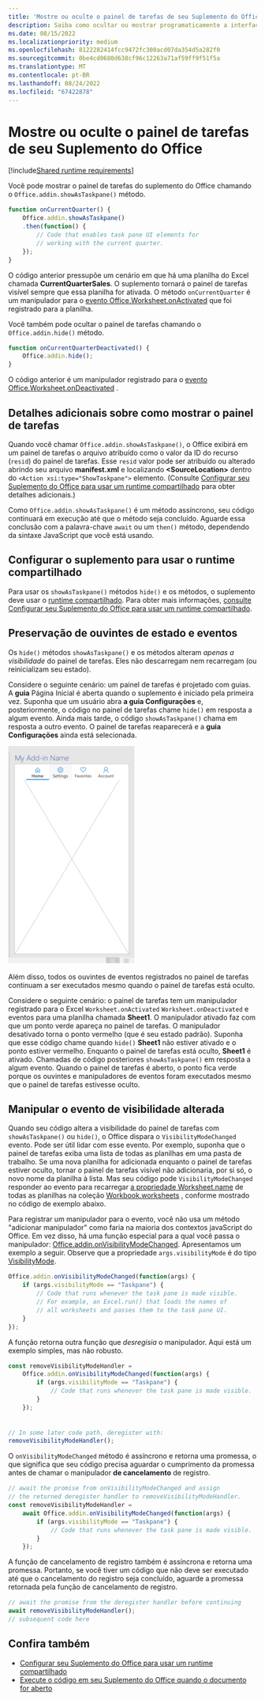 ```yaml
---
title: 'Mostre ou oculte o painel de tarefas de seu Suplemento do Office '
description: Saiba como ocultar ou mostrar programaticamente a interface do usuário de um suplemento enquanto ele é executado continuamente.
ms.date: 08/15/2022
ms.localizationpriority: medium
ms.openlocfilehash: 8122282414fcc9472fc300acd07da354d5a282f0
ms.sourcegitcommit: 0be4cd0680d638cf96c12263a71af59ff9f51f5a
ms.translationtype: MT
ms.contentlocale: pt-BR
ms.lasthandoff: 08/24/2022
ms.locfileid: "67422878"
---
```

# <a name="show-or-hide-the-task-pane-of-your-office-add-in"></a>Mostre ou oculte o painel de tarefas de seu Suplemento do Office 

[!include[Shared runtime requirements](../includes/shared-runtime-requirements-note.md)]

Você pode mostrar o painel de tarefas do suplemento do Office chamando o `Office.addin.showAsTaskpane()` método.

```javascript
function onCurrentQuarter() {
    Office.addin.showAsTaskpane()
    .then(function() {
        // Code that enables task pane UI elements for
        // working with the current quarter.
    });
}
```

O código anterior pressupõe um cenário em que há uma planilha do Excel chamada **CurrentQuarterSales**. O suplemento tornará o painel de tarefas visível sempre que essa planilha for ativada. O método `onCurrentQuarter` é um manipulador para o [evento Office.Worksheet.onActivated](/javascript/api/excel/excel.worksheet?view=excel-js-preview&preserve-view=true#excel-excel-worksheet-onactivated-member) que foi registrado para a planilha.

Você também pode ocultar o painel de tarefas chamando o `Office.addin.hide()` método.

```javascript
function onCurrentQuarterDeactivated() {
    Office.addin.hide();
}
```

O código anterior é um manipulador registrado para o [evento Office.Worksheet.onDeactivated](/javascript/api/excel/excel.worksheet?view=excel-js-preview&preserve-view=true#excel-excel-worksheet-ondeactivated-member) .

## <a name="additional-details-on-showing-the-task-pane"></a>Detalhes adicionais sobre como mostrar o painel de tarefas

Quando você chamar `Office.addin.showAsTaskpane()`, o Office exibirá em um painel de tarefas o arquivo atribuído como o valor da ID do recurso (`resid`) do painel de tarefas. Esse `resid` valor pode ser atribuído ou alterado abrindo seu arquivo **manifest.xml** e localizando **\<SourceLocation\>** dentro do `<Action xsi:type="ShowTaskpane">` elemento.
(Consulte [Configurar seu Suplemento do Office para usar um runtime compartilhado](configure-your-add-in-to-use-a-shared-runtime.md) para obter detalhes adicionais.)

Como `Office.addin.showAsTaskpane()` é um método assíncrono, seu código continuará em execução até que o método seja concluído. Aguarde essa conclusão com a palavra-chave `await` ou um `then()` método, dependendo da sintaxe JavaScript que você está usando.

## <a name="configure-your-add-in-to-use-the-shared-runtime"></a>Configurar o suplemento para usar o runtime compartilhado

Para usar os `showAsTaskpane()` métodos `hide()` e os métodos, o suplemento deve usar o [runtime compartilhado](../testing/runtimes.md#shared-runtime). Para obter mais informações, [consulte Configurar seu Suplemento do Office para usar um runtime compartilhado](configure-your-add-in-to-use-a-shared-runtime.md).

## <a name="preservation-of-state-and-event-listeners"></a>Preservação de ouvintes de estado e eventos

Os `hide()` métodos `showAsTaskpane()` e os métodos alteram *apenas a visibilidade* do painel de tarefas. Eles não descarregam nem recarregam (ou reinicializam seu estado).

Considere o seguinte cenário: um painel de tarefas é projetado com guias. A **guia** Página Inicial é aberta quando o suplemento é iniciado pela primeira vez. Suponha que um usuário abra **a guia Configurações** e, posteriormente, o código no painel de tarefas chame `hide()` em resposta a algum evento. Ainda mais tarde, o código `showAsTaskpane()` chama em resposta a outro evento. O painel de tarefas reaparecerá e a **guia Configurações** ainda está selecionada.

![Um painel de tarefas que tem quatro guias rotuladas como Página Inicial, Configurações, Favoritos e Contas.](../images/TaskpaneWithTabs.png)

Além disso, todos os ouvintes de eventos registrados no painel de tarefas continuam a ser executados mesmo quando o painel de tarefas está oculto.

Considere o seguinte cenário: o painel de tarefas tem um manipulador registrado para o Excel `Worksheet.onActivated` `Worksheet.onDeactivated` e eventos para uma planilha chamada **Sheet1**. O manipulador ativado faz com que um ponto verde apareça no painel de tarefas. O manipulador desativado torna o ponto vermelho (que é seu estado padrão). Suponha que esse código chame quando `hide()` **Sheet1** não estiver ativado e o ponto estiver vermelho. Enquanto o painel de tarefas está oculto, **Sheet1** é ativado. Chamadas de código posteriores `showAsTaskpane()` em resposta a algum evento. Quando o painel de tarefas é aberto, o ponto fica verde porque os ouvintes e manipuladores de eventos foram executados mesmo que o painel de tarefas estivesse oculto.

## <a name="handle-the-visibility-changed-event"></a>Manipular o evento de visibilidade alterada

Quando seu código altera a visibilidade do painel de tarefas com `showAsTaskpane()` ou `hide()`, o Office dispara o `VisibilityModeChanged` evento. Pode ser útil lidar com esse evento. Por exemplo, suponha que o painel de tarefas exiba uma lista de todas as planilhas em uma pasta de trabalho. Se uma nova planilha for adicionada enquanto o painel de tarefas estiver oculto, tornar o painel de tarefas visível não adicionaria, por si só, o novo nome da planilha à lista. Mas seu código pode `VisibilityModeChanged` responder ao evento para recarregar [a propriedade Worksheet.name](/javascript/api/excel/excel.worksheet#excel-excel-worksheet-name-member) de todas as planilhas na coleção [Workbook.worksheets](/javascript/api/excel/excel.workbook#excel-excel-workbook-worksheets-member) , conforme mostrado no código de exemplo abaixo.

Para registrar um manipulador para o evento, você não usa um método "adicionar manipulador" como faria na maioria dos contextos javaScript do Office. Em vez disso, há uma função especial para a qual você passa o manipulador: [Office.addin.onVisibilityModeChanged](/javascript/api/office/office.addin#office-office-addin-onvisibilitymodechanged-member(1)). Apresentamos um exemplo a seguir. Observe que a propriedade `args.visibilityMode` é do tipo [VisibilityMode](/javascript/api/office/office.visibilitymode).

```javascript
Office.addin.onVisibilityModeChanged(function(args) {
    if (args.visibilityMode == "Taskpane") {
        // Code that runs whenever the task pane is made visible.
        // For example, an Excel.run() that loads the names of
        // all worksheets and passes them to the task pane UI.
    }
});
```

A função retorna outra função que *desregisia* o manipulador. Aqui está um exemplo simples, mas não robusto.

```javascript
const removeVisibilityModeHandler =
    Office.addin.onVisibilityModeChanged(function(args) {
        if (args.visibilityMode == "Taskpane") {
            // Code that runs whenever the task pane is made visible.
        }
    });


// In some later code path, deregister with:
removeVisibilityModeHandler();
```

O `onVisibilityModeChanged` método é assíncrono e retorna uma promessa, o que significa que seu código precisa aguardar o cumprimento da promessa antes de chamar o manipulador **de cancelamento** de registro.

```javascript
// await the promise from onVisibilityModeChanged and assign
// the returned deregister handler to removeVisibilityModeHandler.
const removeVisibilityModeHandler =
    await Office.addin.onVisibilityModeChanged(function(args) {
        if (args.visibilityMode == "Taskpane") {
            // Code that runs whenever the task pane is made visible.
        }
    });
```

A função de cancelamento de registro também é assíncrona e retorna uma promessa. Portanto, se você tiver um código que não deve ser executado até que o cancelamento do registro seja concluído, aguarde a promessa retornada pela função de cancelamento de registro.

```javascript
// await the promise from the deregister handler before continuing
await removeVisibilityModeHandler();
// subsequent code here
```

## <a name="see-also"></a>Confira também

- [Configurar seu Suplemento do Office para usar um runtime compartilhado](configure-your-add-in-to-use-a-shared-runtime.md)
- [Execute o código em seu Suplemento do Office quando o documento for aberto](run-code-on-document-open.md)
